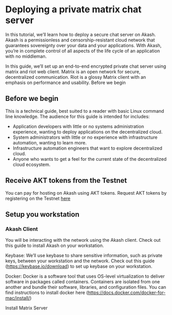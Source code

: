 # Deploying a private matrix chat server

In this tutorial, we’ll learn how to deploy a secure chat server on Akash. Akash is a permissionless and censorship-resistant cloud network that guarantees sovereignty over your data and your applications. With Akash, you’re in complete control of all aspects of the life cycle of an application with no middleman.

In this guide, we’ll set up an end-to-end encrypted private chat server using matrix and riot web client. Matrix is an open network for secure, decentralized communication. Riot is a glossy Matrix client with an emphasis on performance and usability.
Before we begin

## Before we begin

This is a technical guide, best suited to a reader with basic Linux command line knowledge. The audience for this guide is intended for includes:

- Application developers with little or no systems administration experience, wanting to deploy applications on the decentralized cloud.
- System administrators with little or no experience with infrastructure automation, wanting to learn more.
- Infrastructure automation engineers that want to explore decentralized cloud.
- Anyone who wants to get a feel for the current state of the decentralized cloud ecosystem.

## Receive AKT tokens from the Testnet

You can pay for hosting on Akash using AKT tokens. Request AKT tokens by registering on the Testnet [here](http://akash.network/testnet)

## Setup you workstation

### Akash Client

You will be interacting with the network using the Akash client. Check out this guide to install Akash on your workstation.

Keybase: We’ll use keybase to share sensitive information, such as private keys, between your workstation and the network. Check out this guide (https://keybase.io/download) to set up keybase on your workstation.

Docker: Docker is a software tool that uses OS-level virtualization to deliver software in packages called containers. Containers are isolated from one another and bundle their software, libraries, and configuration files. You can find instructions to install docker here (https://docs.docker.com/docker-for-mac/install/)



Install Matrix Server
